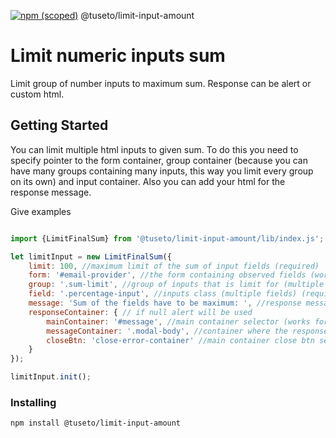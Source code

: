 [![npm (scoped)](https://img.shields.io/npm/v/@tuseto/limit-input-amount)](https://www.npmjs.com/package/@tuseto/limit-input-amount)
@tuseto/limit-input-amount

# Limit numeric inputs sum

Limit group of number inputs to maximum sum. Response can be alert or custom html.

## Getting Started

You can limit multiple html inputs to given sum. To do this you need to specify pointer to the form container, group container (because you can have many groups containing many inputs, this way you limit every group on its own) and
input container. Also you can add your html for the response message.

Give examples
```js

import {LimitFinalSum} from '@tuseto/limit-input-amount/lib/index.js';

let limitInput = new LimitFinalSum({
	limit: 100, //maximum limit of the sum of input fields (required)
	form: '#email-provider', //the form containing observed fields (works for 1 form per page) (required)
	group: '.sum-limit', //group of inputs that is limit for (multiple groups) (required)
	field: '.percentage-input', //inputs class (multiple fields) (required)
	message: 'Sum of the fields have to be maximum: ', //response message (required)
	responseContainer: { // if null alert will be used
		mainContainer: '#message', //main container selector (works for 1 container per page)
		messageContainer: '.modal-body', //container where the response will be shown (works for 1 message container per page)
		closeBtn: 'close-error-container' //main container close btn selector
	}
});

limitInput.init();
```

### Installing

`npm install @tuseto/limit-input-amount`
